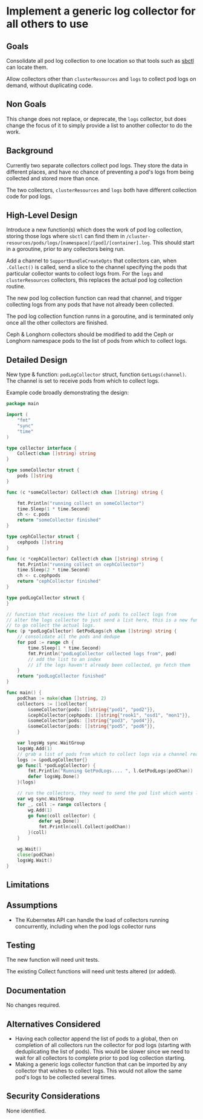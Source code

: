 # Implement a generic log collector for all others to use
 
## Goals

Consolidate all pod log collection to one location so that tools such as [sbctl](https://github.com/replicatedhq/sbctl) can locate them.

Allow collectors other than `clusterResources` and `logs` to collect pod logs on demand, without duplicating code.

## Non Goals

This change does not replace, or deprecate, the `logs` collector, but does change the focus of it to simply provide a list to another collector to do the work.

## Background

Currently two separate collectors collect pod logs.  They store the data in different places, and have no chance of preventing a pod's logs from being collected and stored more than once.

The two collectors, `clusterResources` and `logs` both have different collection code for pod logs.

## High-Level Design

Introduce a new function(s) which does the work of pod log collection, storing those logs where `sbctl` can find them in `/cluster-resources/pods/logs/[namespace]/[pod]/[container].log`.  This should start in a goroutine, prior to any collectors being run.

Add a channel to `SupportBundleCreateOpts` that collectors can, when `.Collect()` is called, send a slice to the channel specifying the pods that particular collector wants to collect logs from.  For the `logs` and `clusterResources` collectors, this replaces the actual pod log collection routine.

The new pod log collection function can read that channel, and trigger collecting logs from any pods that have not already been collected.

The pod log collection function runns in a goroutine, and is terminated only once all the other collectors are finished.

Ceph & Longhorn collectors should be modified to add the Ceph or Longhorn namespace pods to the list of pods from which to collect logs.
 
## Detailed Design

New type & function: `podLogCollector` struct, function `GetLogs(channel)`.  The channel is set to receive pods from which to collect logs.

Example code broadly demonstrating the design:

```go
package main

import (
	"fmt"
	"sync"
	"time"
)

type collector interface {
	Collect(chan []string) string
}

type someCollector struct {
	pods []string
}

func (c *someCollector) Collect(ch chan []string) string {

	fmt.Println("running collect on someCollector")
	time.Sleep(1 * time.Second)
	ch <- c.pods
	return "someCollector finished"
}

type cephCollector struct {
	cephpods []string
}

func (c *cephCollector) Collect(ch chan []string) string {
	fmt.Println("running collect on cephCollector")
	time.Sleep(2 * time.Second)
	ch <- c.cephpods
	return "cephCollector finished"
}

type podLogCollector struct {
}

// function that receives the list of pods to collect logs from
// alter the logs collector to just send a list here, this is a new function
// to go collect the actual logs.
func (p *podLogCollector) GetPodLogs(ch chan []string) string {
	// consolidate all the pods and dedupe
	for pod := range ch {
		time.Sleep(1 * time.Second)
		fmt.Println("podLogCollector collected logs from", pod)
		// add the list to an index
		// if the logs haven't already been collected, go fetch them
	}
	return "podLogCollector finished"
}

func main() {
	podChan := make(chan []string, 2)
	collectors := []collector{
		&someCollector{pods: []string{"pod1", "pod2"}},
		&cephCollector{cephpods: []string{"rook1", "osd1", "mon1"}},
		&someCollector{pods: []string{"pod3", "pod4"}},
		&someCollector{pods: []string{"pod5", "pod6"}},
	}

	var logsWg sync.WaitGroup
	logsWg.Add(1)
	// grab a list of pods from which to collect logs via a channel read
	logs := &podLogCollector{}
	go func(l *podLogCollector) {
		fmt.Println("Running GetPodLogs.... ", l.GetPodLogs(podChan))
		defer logsWg.Done()
	}(logs)

	// run the collectors, they need to send the pod list which wants logs to the channel
	var wg sync.WaitGroup
	for _, coll := range collectors {
		wg.Add(1)
		go func(coll collector) {
			defer wg.Done()
			fmt.Println(coll.Collect(podChan))
		}(coll)
	}

	wg.Wait()
	close(podChan)
	logsWg.Wait()
}
```

## Limitations
 
## Assumptions

* The Kubernetes API can handle the load of collectors running concurrently, including when the pod logs collector runs
 
## Testing

The new function will need unit tests.

The existing Collect functions will need unit tests altered (or added).

## Documentation

No changes required.

## Alternatives Considered

* Having each collector append the list of pods to a global, then on completion of all collectors run the collector for pod logs (starting with deduplicating the list of pods).  This would be slower since we need to wait for all collectors to complete prior to pod log collection starting.
* Making a generic logs collector function that can be imported by any collector that wishes to collect logs.  This would not allow the same pod's logs to be collected several times.

## Security Considerations

None identified.
